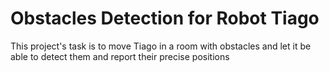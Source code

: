 # Obstacles Detection for Robot Tiago
 This project's task is to move Tiago in a room with obstacles and let it be able to detect them and report their precise positions 
